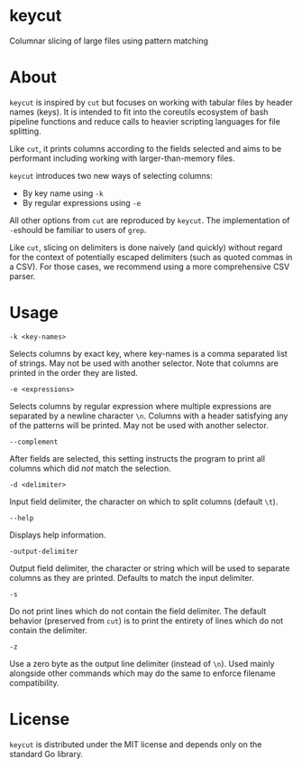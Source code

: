 # keycut
Columnar slicing of large files using pattern matching

# About
`keycut` is inspired by `cut` but focuses on working with tabular files by header names (keys).
It is intended to fit into the coreutils ecosystem of bash pipeline functions and reduce calls to heavier scripting languages for file splitting.

Like `cut`, it prints columns according to the fields selected and aims to be performant including working with larger-than-memory files.

`keycut` introduces two new ways of selecting columns:
- By key name using `-k`
- By regular expressions using `-e`

All other options from `cut` are reproduced by `keycut`.
The implementation of `-e`should be familiar to users of `grep`.

Like `cut`, slicing on delimiters is done naively (and quickly) without regard for the context of potentially escaped delimiters (such as quoted commas in a CSV). For those cases, we recommend using a more comprehensive CSV parser.

# Usage
`-k <key-names>`

Selects columns by exact key, where key-names is a comma separated list of strings.
May not be used with another selector.
Note that columns are printed in the order they are listed.

`-e <expressions>`

Selects columns by regular expression where multiple expressions are separated by a newline character `\n`.
Columns with a header satisfying any of the patterns will be printed.
May not be used with another selector.

`--complement` 

After fields are selected, this setting instructs the program to print all columns which did *not* match the selection.

`-d <delimiter>` 

Input field delimiter, the character on which to split columns (default `\t`).

`--help`

Displays help information.

`-output-delimiter` 

Output field delimiter, the character or string which will be used to separate columns as they are printed. Defaults to match the input delimiter.

`-s`

Do not print lines which do not contain the field delimiter.
The default behavior (preserved from `cut`) is to print the entirety of lines which do not contain the delimiter.

`-z`

Use a zero byte as the output line delimiter (instead of `\n`).
Used mainly alongside other commands which may do the same to enforce filename compatibility.

# License
`keycut` is distributed under the MIT license and depends only on the standard Go library.
